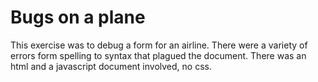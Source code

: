 # Bugs on a plane

This exercise was to debug a form for an airline. There were a variety of errors form spelling to syntax that plagued the document.
There was an html and a javascript document involved, no css. 
